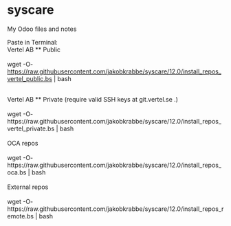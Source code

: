 # syscare
My Odoo files and notes

Paste in Terminal:<br>
Vertel AB ** Public<br>
<br>
wget -O- https://raw.githubusercontent.com/jakobkrabbe/syscare/12.0/install_repos_vertel_public.bs | bash <br>

<br>
Vertel AB ** Private (require valid SSH keys at git.vertel.se .)<br>
<br>
wget -O- https://raw.githubusercontent.com/jakobkrabbe/syscare/12.0/install_repos_vertel_private.bs | bash <br>



<br>
OCA repos<br>
<br>
wget -O- https://raw.githubusercontent.com/jakobkrabbe/syscare/12.0/install_repos_oca.bs | bash <br>


<br>
External repos<br>
<br>
wget -O- https://raw.githubusercontent.com/jakobkrabbe/syscare/12.0/install_repos_remote.bs | bash <br>
